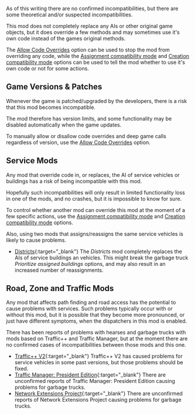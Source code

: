 As of this writing there are no confirmed incompatibilities, but there are some theoretical and/or suspected incompatibilities.

This mod does not completely replace any AIs or other original game objects, but it does override a few methods and may sometimes use it's own code instead of the games original methods. 

The [Allow Code Overrides](OptionsCompatibility#ReflectionAllowance) option can be used to stop the mod from overriding any code, while the [Assignment compatibility mode](OptionsCompatibility#AssignmentCompatibilityMode) and [Creation compatibility mode](OptionsCompatibility#CreationCompatibilityMode) options can be used to tell the mod whether to use it's own code or not for some actions.

## Game Versions & Patches

Whenever the game is patched/upgraded by the developers, there is a risk that this mod becomes incompatible.

The mod therefore has version limits, and some functionality may be disabled automatically when the game updates.

To manually allow or disallow code overrides and deep game calls regardless of version, use the [Allow Code Overrides](OptionsCompatibility#ReflectionAllowance) option.

## Service Mods

Any mod that override code in, or replaces, the AI of service vehicles or buildings has a risk of being incompatible with this mod.

Hopefully such incompatibilities will only result in limited functionality loss in one of the mods, and no crashes, but it is impossible to know for sure.

To control whether another mod can override this mod at the moment of a few specific actions, use the [Assignment compatibility mode](OptionsCompatibility#AssignmentCompatibilityMode) and [Creation compatibility mode](OptionsCompatibility#CreationCompatibilityMode) options. 

Also, using two mods that assigns/reassigns the same service vehicles is likely to cause problems.

- [Districts](http://steamcommunity.com/sharedfiles/filedetails/?id=649522495){:target="_blank"}
  The *Districts* mod completely replaces the AIs of service buildings an vehicles. 
  This might break the garbage truck *Prioritize assigned buildings* options, and may also result in an increased number of reassignments.   

## Road, Zone and Traffic Mods 

Any mod that affects path finding and road access has the potential to cause problems with services. Such problems typically occur with or without this mod, but it is possible that they become more pronounced, or just have different symptoms, when the dispatchers in this mod is enabled.

There has been reports of problems with hearses and garbage trucks with mods based on Traffic++ and Traffic Manager, but at the moment there are no confirmed cases of incompatibilities between those mods and this one.

- [Traffic++ V2](http://steamcommunity.com/sharedfiles/filedetails/?id=626024868){:target="_blank"}
  Traffic++ V2 has caused problems for service vehicles in some past versions, but those problems should be fixed.
- [Traffic Manager: President Edition](http://steamcommunity.com/sharedfiles/filedetails/?id=583429740){:target="_blank"}
  There are unconfirmed reports of Traffic Manager: President Edition causing problems for garbage trucks.
- [Network Extensions Project](http://steamcommunity.com/sharedfiles/filedetails/?id=478820060){:target="_blank"}
  There are unconfirmed reports of Network Extensions Project causing problems for garbage trucks.